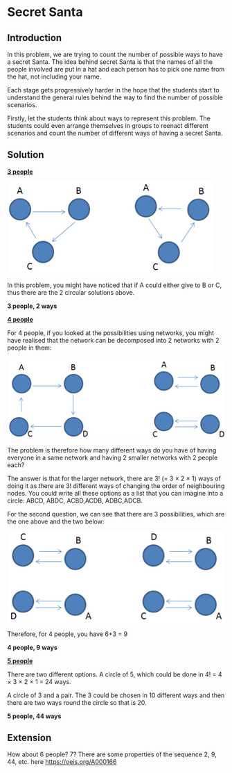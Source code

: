 # Secret Santa

## Introduction

In this problem, we are trying to count the number of possible ways to have a secret Santa. The idea behind secret Santa is that the names of all the people involved are put in a hat and each person has to pick one name from the hat, not including your name.   

Each stage gets progressively harder in the hope that the students start to understand the general rules behind the way to find the number of possible scenarios.   

Firstly, let the students think about ways to represent this problem. The students could even arrange themselves in groups to reenact different scenarios and count the number of different ways of having a secret Santa.

## Solution   

**<ins>3 people<ins>**


![](../../images/secret-santa-2.png)   

In this problem, you might have noticed that if A could either give to B or C, thus there are the 2 circular
solutions above.   

**3 people, 2 ways**   

**<ins>4 people<ins>**   
   
For 4 people, if you looked at the possibilities using networks, you might have realised that the network can be decomposed into 2 networks with 2 people in them:    

![](../../images/secret-santa-3.png)  

The problem is therefore how many different ways do you have of having everyone in a same network and having 2 smaller networks with 2 people each?   

The answer is that for the larger network, there are 3! (= 3 × 2 × 1) ways of doing it as there are 3! different ways of changing the order of neighbouring nodes. You could write all these options as a list that you can imagine into a circle: ABCD, ABDC, ACBD,ACDB, ADBC,ADCB.   

For the second question, we can see that there are 3 possibilities, which are the one above and the two
below:   

![](../../images/secret-santa-4.png)   

Therefore, for 4 people, you have 6+3 = 9   

**4 people, 9 ways**   

**<ins>5 people<ins>**   

There are two different options. A circle of 5, which could be done in 4! = 4 × 3 × 2 × 1 = 24 ways.   

A circle of 3 and a pair. The 3 could be chosen in 10 different ways and then there are two ways round the
circle so that is 20.   

**5 people, 44 ways**

## Extension

How about 6 people? 7? There are some properties of the sequence 2, 9, 44, etc. here https://oeis.org/A000166